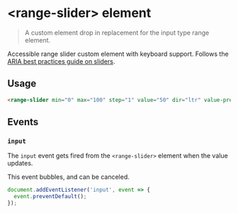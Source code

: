 # &lt;range-slider&gt; element

> A custom element drop in replacement for the input type range element.

Accessible range slider custom element with keyboard support. Follows the [ARIA best practices guide on sliders](https://www.w3.org/TR/wai-aria-practices/#slider).

## Usage

```html
<range-slider min="0" max="100" step="1" value="50" dir="ltr" value-precision="0"></range-slider>
```


## Events

### `input`

The `input` event gets fired from the `<range-slider>` element when the value updates.

This event bubbles, and can be canceled.

```js
document.addEventListener('input', event => {
  event.preventDefault();
});
```
